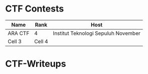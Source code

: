 # CTF Contests

| Name     | Rank     | Host     |
| -------- | -------- | -------- |
| ARA CTF   | 4       | Institut Teknologi Sepuluh November      |
| Cell 3   | Cell 4   |

# CTF-Writeups
